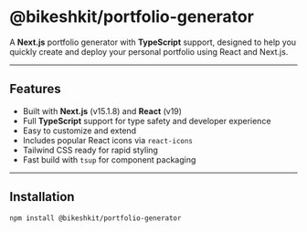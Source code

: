 # @bikeshkit/portfolio-generator

A **Next.js** portfolio generator with **TypeScript** support, designed to help you quickly create and deploy your personal portfolio using React and Next.js.

---

## Features

- Built with **Next.js** (v15.1.8) and **React** (v19)
- Full **TypeScript** support for type safety and developer experience
- Easy to customize and extend
- Includes popular React icons via `react-icons`
- Tailwind CSS ready for rapid styling
- Fast build with `tsup` for component packaging

---

## Installation

```bash
npm install @bikeshkit/portfolio-generator
```
